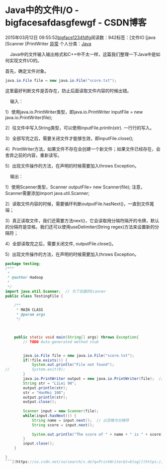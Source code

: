 # Java中的文件I/O - bigfacesafdasgfewgf - CSDN博客





2015年03月12日 09:55:52[bigface1234fdfg](https://me.csdn.net/puqutogether)阅读数：942标签：[文件IO																[java																[Scanner																[PrintWriter																[异常](https://so.csdn.net/so/search/s.do?q=异常&t=blog)
个人分类：[Java](https://blog.csdn.net/puqutogether/article/category/2595127)







    Java中的文件输入输出格式和C++中不太一样，这篇我们整理一下Java中是如何实现文件I/O的。




 首先，确定文件对象。



```java
java.io.File file = new java.io.File("score.txt");
```

这里最好判断文件是否存在，防止后面读取文件内容的时候出错。



    输入：

1）使用java.io.PrintWriter类型，即java.io.PrintWriter inputFile = new java.io.PrintWriter(file); 

2）往文件中写入String类型，可以使用inputFile.println(str). 一行行的写入。

3）全部写完之后，需要关闭文件才能够生效，即inputFile.close(); 

4）PrintWriter方法，如果文件不存在会创建一个新文件；如果文件已经存在，会舍弃之前的内容，重新读写。

5）出现文件操作的方法，在声明的时候需要加入throws Exception。




    输出：

1）使用Scanner类型，Scanner outputFile= new Scanner(file); 注意，Scanner需要添加import java.util.Scanner; 

2）读取文件内容的时候，需要循环判断outputFile.hasNext()，一直到文件尾端；

3）真正读取文件，我们还需要方法next()，它会读取用分隔符隔开的令牌，默认的分隔符是空格，我们还可以使用useDelimiter(String regex)方法来设置新的分隔符；

4）全部读取完之后，需要关闭文件, outputFile.close()。

5）出现文件操作的方法，在声明的时候需要加入throws Exception。






```java
package testing;
/***
 * 
 * @author Hadoop
 *
 */
import java.util.Scanner;  // 为了后面的Scanner
public class TestingFile {

	/**
	 * MAIN CLASS
	 * @param args
	 */
	

	
	public static void main(String[] args) throws Exception{
		// TODO Auto-generated method stub
		

		java.io.File file = new java.io.File("score.txt"); 
		if(!file.exists()) {
			System.out.println("File not found"); 
//			System.exit(0);
		}
		java.io.PrintWriter output = new java.io.PrintWriter(file);  //  need to throws Exception
		String str = "LiLei 90"; 
		output.println(str); 
		str = "HanMei 100"; 
		output.println(str); 
		output.close();
		
		Scanner input = new Scanner(file); 
		while(input.hasNext()) {
			String name = input.next();  // 以空格为分隔符
			String score = input.next(); 
			
			System.out.println("The score of " + name + " is " + score); 
		}
		input.close();
	}

}
```](https://so.csdn.net/so/search/s.do?q=PrintWriter&t=blog)](https://so.csdn.net/so/search/s.do?q=Scanner&t=blog)](https://so.csdn.net/so/search/s.do?q=java&t=blog)](https://so.csdn.net/so/search/s.do?q=文件IO&t=blog)




